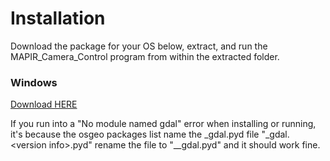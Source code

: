 # Installation

Download the package for your OS below, extract, and run the MAPIR\_Camera\_Control program from within the extracted folder.

### Windows

[Download HERE](http://www.docs.peauproductions.com/MCC/MAPIR_Camera_Control_WINDOWS.zip)



If you run into a "No module named gdal" error when installing or running, it's because the osgeo packages list name the \_gdal.pyd file "_gdal.&lt;version info&gt;.pyd" rename the file to "\__gdal.pyd" and it should work fine.

